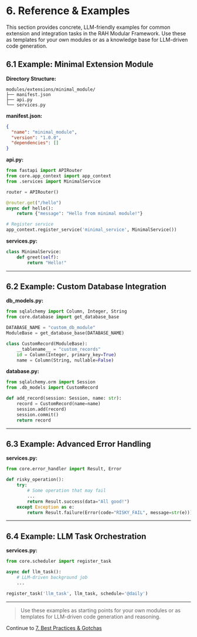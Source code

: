# 6. Reference & Examples

This section provides concrete, LLM-friendly examples for common extension and integration tasks in the RAH Modular Framework. Use these as templates for your own modules or as a knowledge base for LLM-driven code generation.

## 6.1 Example: Minimal Extension Module

**Directory Structure:**
```
modules/extensions/minimal_module/
├── manifest.json
├── api.py
└── services.py
```

**manifest.json:**
```json
{
  "name": "minimal_module",
  "version": "1.0.0",
  "dependencies": []
}
```

**api.py:**
```python
from fastapi import APIRouter
from core.app_context import app_context
from .services import MinimalService

router = APIRouter()

@router.get("/hello")
async def hello():
    return {"message": "Hello from minimal module!"}

# Register service
app_context.register_service('minimal_service', MinimalService())
```

**services.py:**
```python
class MinimalService:
    def greet(self):
        return "Hello!"
```

---

## 6.2 Example: Custom Database Integration

**db_models.py:**
```python
from sqlalchemy import Column, Integer, String
from core.database import get_database_base

DATABASE_NAME = "custom_db_module"
ModuleBase = get_database_base(DATABASE_NAME)

class CustomRecord(ModuleBase):
    __tablename__ = "custom_records"
    id = Column(Integer, primary_key=True)
    name = Column(String, nullable=False)
```

**database.py:**
```python
from sqlalchemy.orm import Session
from .db_models import CustomRecord

def add_record(session: Session, name: str):
    record = CustomRecord(name=name)
    session.add(record)
    session.commit()
    return record
```

---

## 6.3 Example: Advanced Error Handling

**services.py:**
```python
from core.error_handler import Result, Error

def risky_operation():
    try:
        # Some operation that may fail
        ...
        return Result.success(data="All good!")
    except Exception as e:
        return Result.failure(Error(code="RISKY_FAIL", message=str(e)))
```

---

## 6.4 Example: LLM Task Orchestration

**services.py:**
```python
from core.scheduler import register_task

async def llm_task():
    # LLM-driven background job
    ...

register_task('llm_task', llm_task, schedule='@daily')
```

---

> Use these examples as starting points for your own modules or as templates for LLM-driven code generation and reasoning.

Continue to [7. Best Practices & Gotchas](07-best-practices.md)
